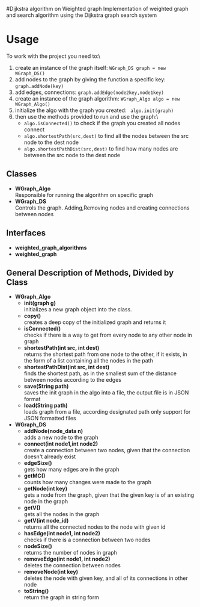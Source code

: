 #Dijkstra algorithm on Weighted graph
Implementation of weighted graph and search algorithm using the Dijkstra graph search system
# Usage
To work with the project you need to:\
1. create an instance of the graph itself: `WGraph_DS graph = new WGraph_DS()`
2. add nodes to the graph by giving the function a specific key: `graph.addNode(key)`
3. add edges, connections: `graph.addEdge(node2key,node1key)`
4. create an instance of the graph algorithm: `WGraph_Algo algo = new WGraph_Algo()`
5. initialize the algo with the graph you created: ` algo.init(graph)`
6. then use the methods provided to run and use the graph:\
    * `algo.isConnected()` to check if the graph you created all nodes connect
    * `algo.shortestPath(src,dest)` to find all the nodes between the src node to the dest node
    * `algo.shortestPathDist(src,dest)` to find how many nodes are between the src node to the dest node
## Classes
* __WGraph_Algo__\
    Responsible for running the algorithm on specific graph
* __WGraph_DS__\
    Controls the graph. Adding,Removing nodes and creating connections between nodes
## Interfaces
* __weighted_graph_algorithms__
* __weighted_graph__
## General Description of Methods, Divided by Class 
* __WGraph_Algo__
    * __init(graph g)__\
    initializes a new graph object into the class.
    * __copy()__\
    creates a deep copy of the initialized graph and returns it
    * __isConnected()__\
    checks if there is a way to get from every node to any other node in graph
    * __shortestPath(int src, int dest)__\
    returns the shortest path from one node to the other, if it exists, in the form of a list
    containing all the nodes in the path
    * 	__shortestPathDist(int src, int dest)__\
    finds the shortest path, as in the smallest sum of the distance between nodes according to the edges 
    * 	__save(String path)__\
    saves the init graph in the algo into a file, the output file is in JSON format
    * __load(String path)__\
    loads graph from a file, according designated path only support for JSON formatted files
* __WGraph_DS__
    *  __addNode(node_data n)__\
    adds a new node to the graph
    *  __connect(int node1,int node2)__\
    create a connection between two nodes, given that the connection doesn't already exist
    *  __edgeSize()__\
    gets how many edges are in the graph
    *  __getMC()__\
    counts how many changes were made to the graph
    *  __getNode(int key)__\
    gets a node from the graph, given that the given key is of an existing node in the graph
    *  __getV()__\
    gets all the nodes in the graph
    *  __getV(int node_id)__\
    returns all the connected nodes to the node with given id
    *  __hasEdge(int node1, int node2)__\
    checks if there is a connection between two nodes
    *  __nodeSize()__\
    returns the number of nodes in graph
    *  __removeEdge(int node1, int node2)__\
    deletes the connection between nodes
    *  __removeNode(int key)__\
    deletes the node with given key, and all of its connections in other node
    *  __toString()__\
    return the graph in string form